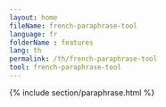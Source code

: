 ```yaml
---
layout: home
fileName: french-paraphrase-tool
language: fr
folderName : features
lang: th
permalink: /th/french-paraphrase-tool
tool: french-paraphrase-tool
---
```

{% include section/paraphrase.html %}